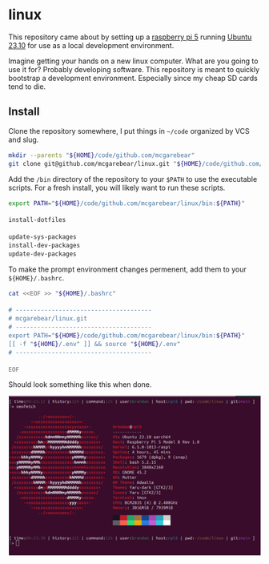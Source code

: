 # linux

This repository came about by setting up a
[raspberry pi 5](https://www.raspberrypi.com/products/raspberry-pi-5/)
running
[Ubuntu 23.10](https://ubuntu.com/download/desktop)
for use as a local development environment.

Imagine getting your hands on a new linux computer. What are you going to use
it for? Probably developing software. This repository is meant to quickly
bootstrap a development environment. Especially since my cheap SD cards tend
to die.

## Install

Clone the repository somewhere, I put things in `~/code` organized by
VCS and slug.

```bash
mkdir --parents "${HOME}/code/github.com/mcgarebear"
git clone git@github.com/mcgarebear/linux.git "${HOME}/code/github.com/mcgarebear/linux"
```

Add the `/bin` directory of the repository to your `$PATH` to use the
executable scripts.  For a fresh install, you will likely want to run these
scripts.

```bash
export PATH="${HOME}/code/github.com/mcgarebear/linux/bin:${PATH}"

install-dotfiles

update-sys-packages
install-dev-packages
update-dev-packages
```

To make the prompt environment changes permenent, add them to your
`${HOME}/.bashrc`.

```bash
cat <<EOF >> "${HOME}/.bashrc"

# --------------------------------------
# mcgarebear/linux.git
# --------------------------------------
export PATH="${HOME}/code/github.com/mcgarebear/linux/bin:${PATH}"
[[ -f "${HOME}/.env" ]] && source "${HOME}/.env"
# --------------------------------------

EOF
```

Should look something like this when done.

![Linux](linux.png "Terminal")
